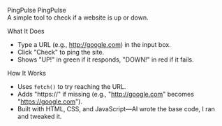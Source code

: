  PingPulse PingPulse  
A simple tool to check if a website is up or down.  

What It Does  
- Type a URL (e.g., http://google.com) in the input box.  
- Click "Check" to ping the site.  
- Shows "UP!" in green if it responds, "DOWN!" in red if it fails.  

How It Works  
- Uses `fetch()` to try reaching the URL.  
- Adds "https://" if missing (e.g., "http://google.com" becomes "https://google.com").  
- Built with HTML, CSS, and JavaScript—AI wrote the base code, I ran and tweaked it.  
